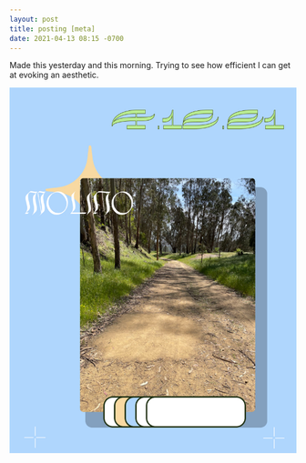 ```yaml
---
layout: post
title: posting [meta]
date: 2021-04-13 08:15 -0700
---
```

Made this yesterday and this morning. Trying to see how efficient I can get at evoking an aesthetic. 


![4.12.21](/assets/4-12-21.jpg)